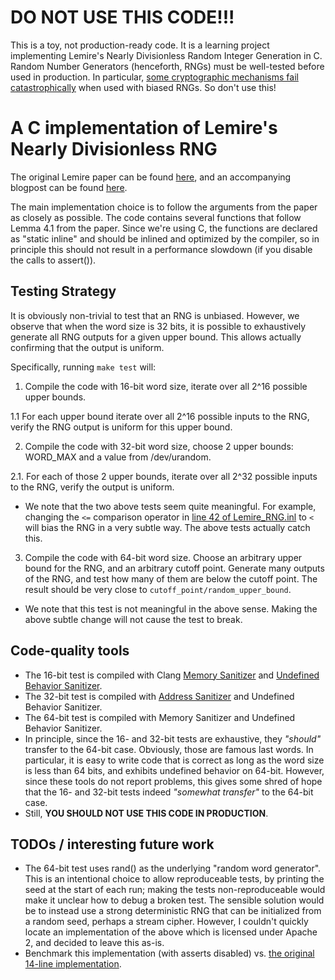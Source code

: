# DO NOT USE THIS CODE!!!
This is a toy, not production-ready code.
It is a learning project implementing Lemire's Nearly Divisionless Random Integer Generation in C.
Random Number Generators (henceforth, RNGs) must be well-tested before used in production.
In particular, 
[some cryptographic mechanisms fail catastrophically](https://ljk.imag.fr/membres/Jean-Guillaume.Dumas/Enseignements/ProjetsCrypto/FautesECC/Nguyen.pdf) when used with biased RNGs.
So don't use this!

# A C implementation of Lemire's Nearly Divisionless RNG
The original Lemire paper can be found [here](https://arxiv.org/pdf/1805.10941.pdf), and an accompanying blogpost can be found [here](https://lemire.me/blog/2019/06/06/nearly-divisionless-random-integer-generation-on-various-systems/).

The main implementation choice is to follow the arguments from the paper as closely as possible.
The code contains several functions that follow Lemma 4.1 from the paper.
Since we're using C, the functions are declared as "static inline" and should be inlined and optimized by the compiler, so in principle this should not result in a performance slowdown (if you disable the calls to assert()).

## Testing Strategy
It is obviously non-trivial to test that an RNG is unbiased.
However, we observe that when the word size is 32 bits, it is possible to exhaustively generate all RNG outputs for a given upper bound.
This allows actually confirming that the output is uniform.

Specifically, running `make test` will:
1. Compile the code with 16-bit word size, iterate over all 2^16 possible upper bounds.

  1.1 For each upper bound iterate over all 2^16 possible inputs to the RNG, verify the RNG output is uniform for this upper bound.

2. Compile the code with 32-bit word size, choose 2 upper bounds: WORD_MAX and a value from /dev/urandom.

  2.1. For each of those 2 upper bounds, iterate over all 2^32 possible inputs to the RNG, verify the output is uniform.

* We note that the two above tests seem quite meaningful.
    For example, changing the `<=` comparison operator in [line 42 of Lemire_RNG.inl](https://github.com/nimia/Lemire_RNG/blob/master/Lemire_RNG.inl#L42) to `<` will bias the RNG
    in a very subtle way.
    The above tests actually catch this.

3. Compile the code with 64-bit word size. Choose an arbitrary upper bound for the RNG, and an arbitrary cutoff point.
  Generate many outputs of the RNG, and test how many of them are below the cutoff point.
  The result should be very close to `cutoff_point/random_upper_bound`.

  * We note that this test is not meaningful in the above sense.
    Making the above subtle change will not cause the test to break.

## Code-quality tools
* The 16-bit test is compiled with Clang [Memory Sanitizer](http://clang.llvm.org/docs/MemorySanitizer.html) and [Undefined Behavior Sanitizer](https://clang.llvm.org/docs/UndefinedBehaviorSanitizer.html).
* The 32-bit test is compiled with [Address Sanitizer](http://clang.llvm.org/docs/AddressSanitizer.html) and Undefined Behavior Sanitizer.
* The 64-bit test is compiled with Memory Sanitizer and Undefined Behavior Sanitizer.
* In principle, since the 16- and 32-bit tests are exhaustive, they _"should"_ transfer to the 64-bit case.
  Obviously, those are famous last words. In particular, it is easy to write code that is correct as long as the word size is less than 64 bits, and exhibits undefined behavior on 64-bit.
However, since these tools do not report problems, this gives some shred of hope that the 16- and 32-bit tests indeed _"somewhat transfer"_ to the 64-bit case.
* Still, **YOU SHOULD NOT USE THIS CODE IN PRODUCTION**.

## TODOs / interesting future work
* The 64-bit test uses rand() as the underlying "random word generator".
  This is an intentional choice to allow reproduceable tests, by printing the seed at the start of each run; making the tests non-reproduceable would make it unclear how to debug a broken test.
  The sensible solution would be to instead use a strong deterministic RNG that can be initialized from a random seed, perhaps a stream cipher.
  However, I couldn't quickly locate an implementation of the above which is licensed under Apache 2, and decided to leave this as-is.
* Benchmark this implementation (with asserts disabled) vs. [the original 14-line implementation](https://lemire.me/blog/2019/06/06/nearly-divisionless-random-integer-generation-on-various-systems/).
